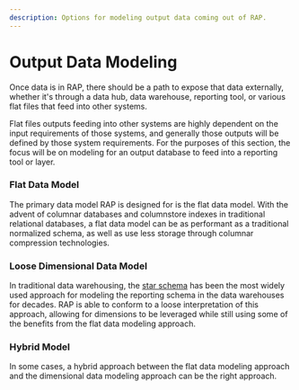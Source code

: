 ```yaml
---
description: Options for modeling output data coming out of RAP.
---
```


# Output Data Modeling

Once data is in RAP, there should be a path to expose that data externally, whether it's through a data hub, data warehouse, reporting tool, or various flat files that feed into other systems.

Flat files outputs feeding into other systems are highly dependent on the input requirements of those systems, and generally those outputs will be defined by those system requirements.  For the purposes of this section, the focus will be on modeling for an output database to feed into a reporting tool or layer.

### Flat Data Model

The primary data model RAP is designed for is the flat data model.  With the advent of columnar databases and columnstore indexes in traditional relational databases, a flat data model can be as performant as a traditional normalized schema, as well as use less storage through columnar compression technologies.

### Loose Dimensional Data Model

In traditional data warehousing, the [star schema](https://www.kimballgroup.com/data-warehouse-business-intelligence-resources/kimball-techniques/dimensional-modeling-techniques/) has been the most widely used approach for modeling the reporting schema in the data warehouses for decades.  RAP is able to conform to a loose interpretation of this approach, allowing for dimensions to be leveraged while still using some of the benefits from the flat data modeling approach.

### Hybrid Model

In some cases, a hybrid approach between the flat data modeling approach and the dimensional data modeling approach can be the right approach.

